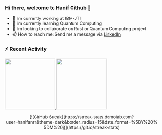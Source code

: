 ### Hi there, welcome to Hanif Github 👋

<!--
**hanifanrn/hanifanrn** is a ✨ _special_ ✨ repository because its `README.md` (this file) appears on your GitHub profile.

Here are some ideas to get you started:

- 🔭 I’m currently working on ...
- 🌱 I’m currently learning ...
- 👯 I’m looking to collaborate on ...
- 🤔 I’m looking for help with ...
- 💬 Ask me about ...
- 📫 How to reach me: ...
- 😄 Pronouns: ...
- ⚡ Fun fact: ...
-->
- 🔭 I’m currently working at IBM-JTI
- 🌱 I’m currently learning Quantum Computing
- 👯 I’m looking to collaborate on Rust or Quantum Computing project
- 📫 How to reach me: Send me a message via [LinkedIn](https://www.linkedin.com/in/hanifanrn)

### :zap: Recent Activity

<p align="left">
<a href="https://github.com/hanifanrn">
  <img height="165em" src="https://github-readme-stats-eight-theta.vercel.app/api?username=hanifanrn&show_icons=true&theme=dark&include_all_commits=true&count_private=true"/>
  <img height="165em" src="https://github-readme-stats-eight-theta.vercel.app/api/top-langs/?username=hanifanrn&layout=compact&langs_count=8&theme=dark&hide=jupyter%20notebook,html,css,scss,makefile"/>
</a>
</p>

<p align="middle">
[![GitHub Streak](https://streak-stats.demolab.com?user=hanifanrn&theme=dark&border_radius=15&date_format=%5BY%20%5DM%20j)](https://git.io/streak-stats)
</p>
